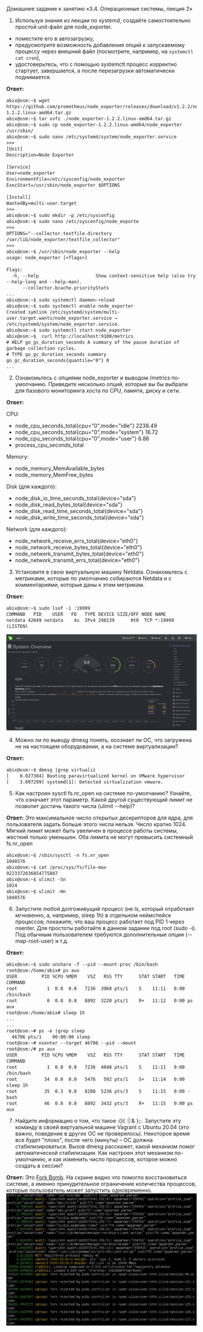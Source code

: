 Домашнее задание к занятию «3.4. Операционные системы, лекция 2»


1.  Используя знания из лекции по systemd, создайте самостоятельно простой unit-файл для node_exporter.

* поместите его в автозагрузку,
* предусмотрите возможность добавления опций к запускаемому процессу через внешний файл (посмотрите, например, на `systemctl cat cron`),
* удостоверьтесь, что с помощью systemctl процесс корректно стартует, завершается, а после перезагрузки автоматически поднимается.

**Ответ:**
```shell
abix@osm:~$ wget https://github.com/prometheus/node_exporter/releases/download/v1.2.2/node_exporter-1.2.2.linux-amd64.tar.gz
abix@osm:~$ tar xvfz ./node_exporter-1.2.2.linux-amd64.tar.gz
abix@osm:~$ sudo cp node_exporter-1.2.2.linux-amd64/node_exporter /usr/sbin/
abix@osm:~$ sudo nano /etc/systemd/system/node_exporter.service
>>>
[Unit]
Description=Node Exporter

[Service]
User=node_exporter
EnvironmentFile=/etc/sysconfig/node_exporter
ExecStart=/usr/sbin/node_exporter $OPTIONS

[Install]
WantedBy=multi-user.target
>>>
abix@osm:~$ sudo mkdir -p /etc/sysconfig
abix@osm:~$ sudo nano /etc/sysconfig/node_exporte
>>>
OPTIONS="--collector.textfile.directory /var/lib/node_exporter/textfile_collector"
>>>
abix@osm:~$ /usr/sbin/node_exporter --help
usage: node_exporter [<flags>]

Flags:
  -h, --help                     Show context-sensitive help (also try --help-long and --help-man).
      --collector.bcache.priorityStats 
...
abix@osm:~$ sudo systemctl daemon-reload
abix@osm:~$ sudo systemctl enable node_exporter
Created symlink /etc/systemd/system/multi-user.target.wants/node_exporter.service → /etc/systemd/system/node_exporter.service.
abix@osm:~$ sudo systemctl start node_exporter
abix@osm:~$  curl http://localhost:9100/metrics
# HELP go_gc_duration_seconds A summary of the pause duration of garbage collection cycles.
# TYPE go_gc_duration_seconds summary
go_gc_duration_seconds{quantile="0"} 0
...
```

2. Ознакомьтесь с опциями node_exporter и выводом /metrics по-умолчанию. Приведите несколько опций, которые вы бы выбрали для базового мониторинга хоста по CPU, памяти, диску и сети.

**Ответ:**

CPU:
* node_cpu_seconds_total{cpu="0",mode="idle"} 2238.49
* node_cpu_seconds_total{cpu="0",mode="system"} 16.72
* node_cpu_seconds_total{cpu="0",mode="user"} 6.86
* process_cpu_seconds_total

Memory:
* node_memory_MemAvailable_bytes
* node_memory_MemFree_bytes

Disk (для каждого):
* node_disk_io_time_seconds_total{device="sda"}
* node_disk_read_bytes_total{device="sda"}
* node_disk_read_time_seconds_total{device="sda"}
* node_disk_write_time_seconds_total{device="sda"}

Network (для каждого):
* node_network_receive_errs_total{device="eth0"}
* node_network_receive_bytes_total{device="eth0"}
* node_network_transmit_bytes_total{device="eth0"}
* node_network_transmit_errs_total{device="eth0"}

3. Установите в свою виртуальную машину Netdata. Ознакомьтесь с метриками, которые по умолчанию собираются Netdata и с комментариями, которые даны к этим метрикам.

**Ответ:**
```shell
abix@osm:~$ sudo lsof -i :19999
COMMAND   PID    USER   FD   TYPE DEVICE SIZE/OFF NODE NAME
netdata 42049 netdata    4u  IPv4 298139      0t0  TCP *:19999 (LISTEN)
```
![Netdata](./img/netdata.png) 

4. Можно ли по выводу dmesg понять, осознает ли ОС, что загружена не на настоящем оборудовании, а на системе виртуализации?

**Ответ:**
```shell
abix@osm:~$ dmesg |grep virtualiz
[    0.027384] Booting paravirtualized kernel on VMware hypervisor
[    3.097299] systemd[1]: Detected virtualization vmware.
```

5. Как настроен sysctl fs.nr_open на системе по-умолчанию? Узнайте, что означает этот параметр. Какой другой существующий лимит не позволит достичь такого числа (ulimit --help)?

**Ответ:** Это максимальное число открытых дескрипторов для ядра, для пользователя задать больше этого числа нельзя. Число кратно 1024. Мягкий лимит может быть увеличен в процессе работы системы, жесткий только уменьшен. Оба лимита не могут превысить системный fs.nr_open

```shell
abix@osm:~$ /sbin/sysctl -n fs.nr_open
1048576
abix@osm:~$ cat /proc/sys/fs/file-max
9223372036854775807
abix@osm:~$ ulimit -Sn
1024
abix@osm:~$ ulimit -Hn
1048576
```

6. Запустите любой долгоживущий процесс (не ls, который отработает мгновенно, а, например, sleep 1h) в отдельном неймспейсе процессов; покажите, что ваш процесс работает под PID 1 через nsenter. Для простоты работайте в данном задании под root (sudo -i). Под обычным пользователем требуются дополнительные опции (--map-root-user) и т.д.

**Ответ:** 

```shell
abix@osm:~$ sudo unshare -f --pid --mount-proc /bin/bash
root@osm:/home/abix# ps aux
USER         PID %CPU %MEM    VSZ   RSS TTY      STAT START   TIME COMMAND
root           1  0.0  0.0   7236  3968 pts/1    S    11:11   0:00 /bin/bash
root           8  0.0  0.0   8892  3220 pts/1    R+   11:12   0:00 ps aux
root@osm:/home/abix# sleep 1h
...
...
root@osm:~# ps -e |grep sleep
  46706 pts/1    00:00:00 sleep
root@osm:~# nsenter --target 46706 --pid --mount
root@osm:/# ps aux
USER         PID %CPU %MEM    VSZ   RSS TTY      STAT START   TIME COMMAND
root           1  0.0  0.0   7236  4048 pts/1    S    11:11   0:00 /bin/bash
root          34  0.0  0.0   5476   592 pts/1    S+   11:14   0:00 sleep 1h
root          35  0.3  0.0   8288  5236 pts/3    S    11:15   0:00 -bash
root          46  0.0  0.0   8892  3432 pts/3    R+   11:15   0:00 ps aux
```

7. Найдите информацию о том, что такое :(){ :|:& };:. Запустите эту команду в своей виртуальной машине Vagrant с Ubuntu 20.04 (это важно, поведение в других ОС не проверялось). Некоторое время все будет "плохо", после чего (минуты) – ОС должна стабилизироваться. Вызов dmesg расскажет, какой механизм помог автоматической стабилизации. Как настроен этот механизм по-умолчанию, и как изменить число процессов, которое можно создать в сессии?

**Ответ:** Это  [Fork Bomb](https://ru.wikipedia.org/wiki/Fork-%D0%B1%D0%BE%D0%BC%D0%B1%D0%B0). На скрине видно что помогло восстановиться системе, а именно принудительное ограничение количества процессов, которые пользователь может запустить одновременно.
![Fork Bomb](./img/fork_bomb.png)